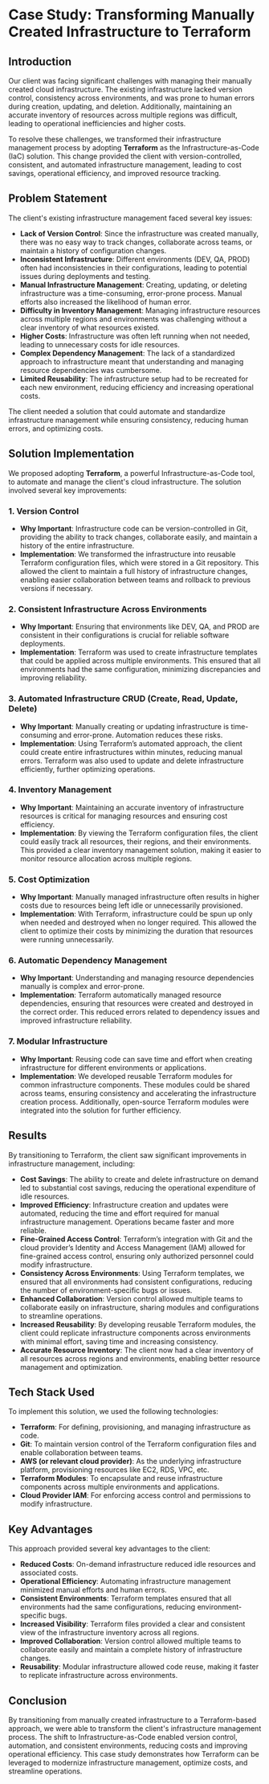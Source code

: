 # Case Study: Transforming Manually Created Infrastructure to Terraform

## Introduction
Our client was facing significant challenges with managing their manually created cloud infrastructure. The existing infrastructure lacked version control, consistency across environments, and was prone to human errors during creation, updating, and deletion. Additionally, maintaining an accurate inventory of resources across multiple regions was difficult, leading to operational inefficiencies and higher costs.

To resolve these challenges, we transformed their infrastructure management process by adopting **Terraform** as the Infrastructure-as-Code (IaC) solution. This change provided the client with version-controlled, consistent, and automated infrastructure management, leading to cost savings, operational efficiency, and improved resource tracking.

## Problem Statement
The client's existing infrastructure management faced several key issues:
- **Lack of Version Control**: Since the infrastructure was created manually, there was no easy way to track changes, collaborate across teams, or maintain a history of configuration changes.
- **Inconsistent Infrastructure**: Different environments (DEV, QA, PROD) often had inconsistencies in their configurations, leading to potential issues during deployments and testing.
- **Manual Infrastructure Management**: Creating, updating, or deleting infrastructure was a time-consuming, error-prone process. Manual efforts also increased the likelihood of human error.
- **Difficulty in Inventory Management**: Managing infrastructure resources across multiple regions and environments was challenging without a clear inventory of what resources existed.
- **Higher Costs**: Infrastructure was often left running when not needed, leading to unnecessary costs for idle resources.
- **Complex Dependency Management**: The lack of a standardized approach to infrastructure meant that understanding and managing resource dependencies was cumbersome.
- **Limited Reusability**: The infrastructure setup had to be recreated for each new environment, reducing efficiency and increasing operational costs.

The client needed a solution that could automate and standardize infrastructure management while ensuring consistency, reducing human errors, and optimizing costs.

## Solution Implementation

We proposed adopting **Terraform**, a powerful Infrastructure-as-Code tool, to automate and manage the client's cloud infrastructure. The solution involved several key improvements:

### 1. Version Control
- **Why Important**: Infrastructure code can be version-controlled in Git, providing the ability to track changes, collaborate easily, and maintain a history of the entire infrastructure.
- **Implementation**: We transformed the infrastructure into reusable Terraform configuration files, which were stored in a Git repository. This allowed the client to maintain a full history of infrastructure changes, enabling easier collaboration between teams and rollback to previous versions if necessary.

### 2. Consistent Infrastructure Across Environments
- **Why Important**: Ensuring that environments like DEV, QA, and PROD are consistent in their configurations is crucial for reliable software deployments.
- **Implementation**: Terraform was used to create infrastructure templates that could be applied across multiple environments. This ensured that all environments had the same configuration, minimizing discrepancies and improving reliability.

### 3. Automated Infrastructure CRUD (Create, Read, Update, Delete)
- **Why Important**: Manually creating or updating infrastructure is time-consuming and error-prone. Automation reduces these risks.
- **Implementation**: Using Terraform’s automated approach, the client could create entire infrastructures within minutes, reducing manual errors. Terraform was also used to update and delete infrastructure efficiently, further optimizing operations.

### 4. Inventory Management
- **Why Important**: Maintaining an accurate inventory of infrastructure resources is critical for managing resources and ensuring cost efficiency.
- **Implementation**: By viewing the Terraform configuration files, the client could easily track all resources, their regions, and their environments. This provided a clear inventory management solution, making it easier to monitor resource allocation across multiple regions.

### 5. Cost Optimization
- **Why Important**: Manually managed infrastructure often results in higher costs due to resources being left idle or unnecessarily provisioned.
- **Implementation**: With Terraform, infrastructure could be spun up only when needed and destroyed when no longer required. This allowed the client to optimize their costs by minimizing the duration that resources were running unnecessarily.

### 6. Automatic Dependency Management
- **Why Important**: Understanding and managing resource dependencies manually is complex and error-prone.
- **Implementation**: Terraform automatically managed resource dependencies, ensuring that resources were created and destroyed in the correct order. This reduced errors related to dependency issues and improved infrastructure reliability.

### 7. Modular Infrastructure
- **Why Important**: Reusing code can save time and effort when creating infrastructure for different environments or applications.
- **Implementation**: We developed reusable Terraform modules for common infrastructure components. These modules could be shared across teams, ensuring consistency and accelerating the infrastructure creation process. Additionally, open-source Terraform modules were integrated into the solution for further efficiency.

## Results

By transitioning to Terraform, the client saw significant improvements in infrastructure management, including:
- **Cost Savings**: The ability to create and delete infrastructure on demand led to substantial cost savings, reducing the operational expenditure of idle resources.
- **Improved Efficiency**: Infrastructure creation and updates were automated, reducing the time and effort required for manual infrastructure management. Operations became faster and more reliable.
- **Fine-Grained Access Control**: Terraform’s integration with Git and the cloud provider’s Identity and Access Management (IAM) allowed for fine-grained access control, ensuring only authorized personnel could modify infrastructure.
- **Consistency Across Environments**: Using Terraform templates, we ensured that all environments had consistent configurations, reducing the number of environment-specific bugs or issues.
- **Enhanced Collaboration**: Version control allowed multiple teams to collaborate easily on infrastructure, sharing modules and configurations to streamline operations.
- **Increased Reusability**: By developing reusable Terraform modules, the client could replicate infrastructure components across environments with minimal effort, saving time and increasing consistency.
- **Accurate Resource Inventory**: The client now had a clear inventory of all resources across regions and environments, enabling better resource management and optimization.

## Tech Stack Used

To implement this solution, we used the following technologies:
- **Terraform**: For defining, provisioning, and managing infrastructure as code.
- **Git**: To maintain version control of the Terraform configuration files and enable collaboration between teams.
- **AWS (or relevant cloud provider)**: As the underlying infrastructure platform, provisioning resources like EC2, RDS, VPC, etc.
- **Terraform Modules**: To encapsulate and reuse infrastructure components across multiple environments and applications.
- **Cloud Provider IAM**: For enforcing access control and permissions to modify infrastructure.

## Key Advantages

This approach provided several key advantages to the client:
- **Reduced Costs**: On-demand infrastructure reduced idle resources and associated costs.
- **Operational Efficiency**: Automating infrastructure management minimized manual efforts and human errors.
- **Consistent Environments**: Terraform templates ensured that all environments had the same configurations, reducing environment-specific bugs.
- **Increased Visibility**: Terraform files provided a clear and consistent view of the infrastructure inventory across all regions.
- **Improved Collaboration**: Version control allowed multiple teams to collaborate easily and maintain a complete history of infrastructure changes.
- **Reusability**: Modular infrastructure allowed code reuse, making it faster to replicate infrastructure across environments.

## Conclusion

By transitioning from manually created infrastructure to a Terraform-based approach, we were able to transform the client's infrastructure management process. The shift to Infrastructure-as-Code enabled version control, automation, and consistent environments, reducing costs and improving operational efficiency. This case study demonstrates how Terraform can be leveraged to modernize infrastructure management, optimize costs, and streamline operations.
